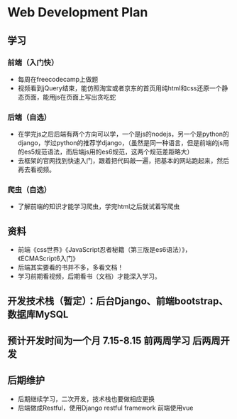 # Web Development Plan
## 学习
### 前端（入门快）
* 每周在freecodecamp上做题
* 视频看到jQuery结束，能仿照淘宝或者京东的首页用纯html和css还原一个静态页面，能用js在页面上写出贪吃蛇

### 后端（自选）
* 在学完js之后后端有两个方向可以学，一个是js的nodejs，另一个是python的django，学过python的推荐学django，（虽然是同一种语言，但是前端的js用的es5规范语法，而后端js用的es6规范，这两个规范差距略大）
* 去框架的官网找到快速入门，跟着把代码敲一遍，把基本的网站跑起来，然后再去看视频。
### 爬虫（自选）
* 了解前端的知识才能学习爬虫，学完html之后就试着写爬虫
## 资料
* 前端《css世界》《JavaScript忍者秘籍（第三版是es6语法）》，《ECMAScript6入门》
* 后端其实要看的书并不多，多看文档！
* 学习前期看视频，后期看书（文档）才能深入学习。

## 开发技术栈（暂定）：后台Django、前端bootstrap、数据库MySQL
## 预计开发时间为一个月 7.15-8.15  前两周学习 后两周开发

## 后期维护
* 后期继续学习，二次开发，技术栈也要做相应更换
* 后端做成Restful，使用Django restful framework  前端使用vue

